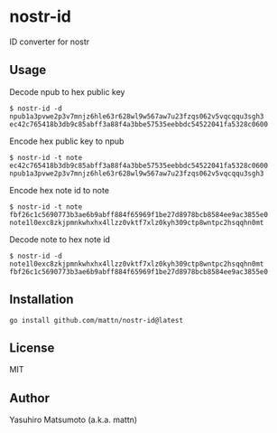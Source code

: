 # nostr-id

ID converter for nostr

## Usage

Decode npub to hex public key

```
$ nostr-id -d npub1a3pvwe2p3v7mnjz6hle63r628wl9w567aw7u23fzqs062v5vqcqqu3sgh3
ec42c765418b3db9c85abff3a88f4a3bbe57535eebbdc54522041fa5328c0600
```

Encode hex public key to npub

```
$ nostr-id -t note ec42c765418b3db9c85abff3a88f4a3bbe57535eebbdc54522041fa5328c0600
npub1a3pvwe2p3v7mnjz6hle63r628wl9w567aw7u23fzqs062v5vqcqqu3sgh3
```

Encode hex note id to note

```
$ nostr-id -t note fbf26c1c5690773b3ae6b9abff884f65969f1be27d8978bcb8584ee9ac3855e0
note1l0exc8zkjpmnkwhxhx4llzz0vktf7xlz0kyh309ctp8wntpc2hsqqhn0mt
```

Decode note to hex note id

```
$ nostr-id -d note1l0exc8zkjpmnkwhxhx4llzz0vktf7xlz0kyh309ctp8wntpc2hsqqhn0mt
fbf26c1c5690773b3ae6b9abff884f65969f1be27d8978bcb8584ee9ac3855e0
```

## Installation

```
go install github.com/mattn/nostr-id@latest
```

## License

MIT

## Author

Yasuhiro Matsumoto (a.k.a. mattn)
